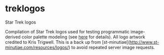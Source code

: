# treklogos
Star Trek logos

Compilation of Star Trek logos used for testing programmatic image-derived color palette modeling (see [here](https://leonawicz.github.io/imgpalr/) for details). All logo artwork credited to Kris Trigwell. This is a back up from [st-minutiae[(http://www.st-minutiae.com/resources/logos/) to avoid repeated server image requests.

